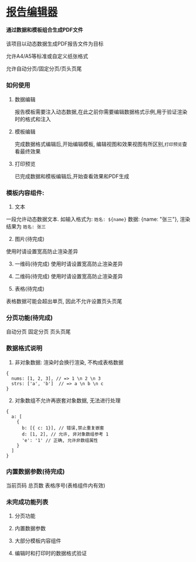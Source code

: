 [报告编辑器](https://ansoxlu.github.io/report-editor/)
===========


#### 通过数据和模板组合生成PDF文件

该项目以动态数据生成PDF报告文件为目标

允许A4/A5等标准或自定义纸张格式

允许自动分页/固定分页/页头页尾

### 如何使用

1. 数据编辑

   报告模板需要注入动态数据,在此之前你需要编辑数据格式示例,用于验证渲染时的格式和注入

2. 模板编辑

    完成数据格式编辑后,开始编辑模板, 编辑视图和效果视图有所区别,`打印预览`查看最终效果

3. 打印预览
    
    已完成数据和模板编辑后,开始查看效果和PDF生成

### 模板内容组件:

1. 文本

  一段允许动态数据文本. 如输入格式为: `姓名: ${name}` 数据: {name: "张三"}, 渲染结果为 `姓名: 张三`

2. 图片(待完成)

  使用时请设置宽高防止渲染差异  

3. 一维码(待完成)
   使用时请设置宽高防止渲染差异

4. 二维码(待完成)
   使用时请设置宽高防止渲染差异

5. 表格(待完成)

  表格数据可能会超出单页, 因此不允许设置页头页尾

### 分页功能(待完成)

自动分页
固定分页
页头页尾

### 数据格式说明

1. 非对象数据: 渲染时会换行渲染, 不构成表格数据
```json5
{
  nums: [1, 2, 3], // => 1 \n 2 \n 3
  strs: ['a', 'b']  // => a \n b \n c
}
```

2. 对象数组不允许再嵌套对象数据, 无法进行处理 

```json5
{
  a: [
    {
      b: [{ c: 1}], // 错误,禁止重复嵌套
      d: [1, 2], // 允许, 非对象数组参考 1
      'e': '1' // 正确, 允许非数组属性
    }
  ]
}
```

### 内置数据参数(待完成)

当前页码
总页数
表格序号(表格组件内有效)

### 未完成功能列表

1. 分页功能

2. 内置数据参数

3. 大部分模板内容组件

4. 编辑时和打印时的数据格式验证
